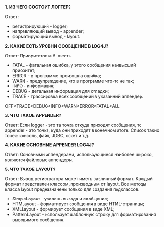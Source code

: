 **1. ИЗ ЧЕГО СОСТОИТ ЛОГГЕР?**

Ответ: 

* регистрирующий - logger;
* направляющий вывод - appender;
* форматирующий вывод - layout.

**2. КАКИЕ ЕСТЬ УРОВНИ СООБЩЕНИЕ В LOG4J?**

Ответ: Приоритетов м.б. шесть

* FATAL - фатальная ошибка, у этого сообщения наивысший приоритет;
* ERROR - в программе произошла ошибка;
* WARN - предупреждение, что в программе что-то не так;
* INFO - информация;
* DEBUG - детальная информация для отладки;
* TRACE -  трассировка всех сообщений в указанный аппендер.

OFF<TRACE<DEBUG<INFO<WARN<ERROR<FATAL<ALL

**3. ЧТО ТАКОЕ APPENDER?**

Ответ: Если logger - это та точка откуда приходят сообщения, то appender - это точка, куда они приходят в конечном итоге. Список таких точек: консоль, файл, JDBC, сокет и т.д.

**4. КАКИЕ ОСНОВНЫЕ APPENDER LOG4J?**

Ответ: Основными аппендерами, использующиеся наиболее широко, являются файловые аппендеры.

**5. ЧТО ТАКОЕ LAYOUT?**

Ответ: Вывод регистратора может иметь различный формат. Каждый формат представлен классом, производным от layout. Все методы класса layout предназначены только для создания подклассов.

* SimpleLayout - уровень вывода и сообщение;    
* HTMLayout - форматирует сообщения в виде HTML-страницы;
* XMLLayout - формирует сообщения в виде XML;
* PatternLayout - использует шаблонную строку для форматирования выводимого сообщения.


